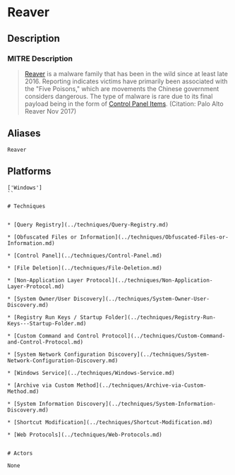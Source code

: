 
# Reaver

## Description

### MITRE Description

> [Reaver](https://attack.mitre.org/software/S0172) is a malware family that has been in the wild since at least late 2016. Reporting indicates victims have primarily been associated with the "Five Poisons," which are movements the Chinese government considers dangerous. The type of malware is rare due to its final payload being in the form of [Control Panel Items](https://attack.mitre.org/techniques/T1196). (Citation: Palo Alto Reaver Nov 2017)

## Aliases

```
Reaver
```

## Platforms

```
['Windows']
``

# Techniques


* [Query Registry](../techniques/Query-Registry.md)

* [Obfuscated Files or Information](../techniques/Obfuscated-Files-or-Information.md)
    
* [Control Panel](../techniques/Control-Panel.md)
    
* [File Deletion](../techniques/File-Deletion.md)
    
* [Non-Application Layer Protocol](../techniques/Non-Application-Layer-Protocol.md)
    
* [System Owner/User Discovery](../techniques/System-Owner-User-Discovery.md)
    
* [Registry Run Keys / Startup Folder](../techniques/Registry-Run-Keys---Startup-Folder.md)
    
* [Custom Command and Control Protocol](../techniques/Custom-Command-and-Control-Protocol.md)
    
* [System Network Configuration Discovery](../techniques/System-Network-Configuration-Discovery.md)
    
* [Windows Service](../techniques/Windows-Service.md)
    
* [Archive via Custom Method](../techniques/Archive-via-Custom-Method.md)
    
* [System Information Discovery](../techniques/System-Information-Discovery.md)
    
* [Shortcut Modification](../techniques/Shortcut-Modification.md)
    
* [Web Protocols](../techniques/Web-Protocols.md)
    

# Actors

None
